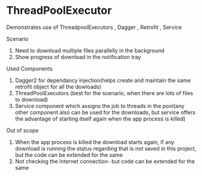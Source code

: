 # ThreadPoolExecutor
Demonstrates use of ThreadpoolExecutors , Dagger , Retrofit , Service

Scenario

1) Need to download multiple files parallelly in the background
2) Show progress of download in the notification tray

Used Components

1) Dagger2 for dependancy injection(helps create and maintain the same retrofit object for all the dowloads)
2) ThreadPoolExecutors (best for the scenario, when there are lots of files to download)
3) Service component which assigns the job to threads in the pool(any other component also can be used for the downloads, but service offers the advantage of starting itself again when the app process is killed)

Out of scope

1) When the app process is killed the download starts again, if any download is running the status regarding that is not saved in this project, but the code can be extended for the same
2) Not checking the internet connection- but code can be extended for the same



